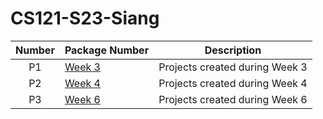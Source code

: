 # CS121-S23-Siang
| Number | Package Number | Description |
| :----: | ------ | ----------- |
| P1| [Week 3](https://github.com/Solomon-S/CS121-S23-Siang/blob/main/ReadMe.md)   |Projects created during Week 3|
| P2| [Week 4](https://github.com/Solomon-S/CS121-S23-Siang/blob/main/ReadMeW4.md)   |Projects created during Week 4|
| P3| [Week 6](https://github.com/Solomon-S/CS121-S23-Siang/blob/main/ReadMeW6.md)   |Projects created during Week 6|

